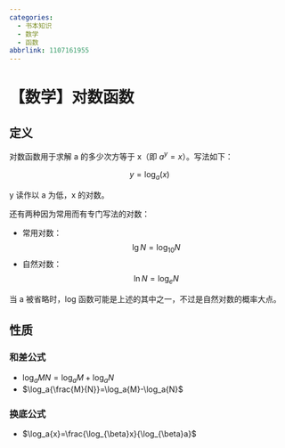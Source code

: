 ```yaml
---
categories:
  - 书本知识
  - 数学
  - 函数
abbrlink: 1107161955
---
```


# 【数学】对数函数

## 定义

对数函数用于求解 a 的多少次方等于 x（即 $a^y=x$）。写法如下：

$$
y=\log_a(x)
$$

y 读作以 a 为低，x 的对数。

还有两种因为常用而有专门写法的对数：

- 常用对数：$$\lg N=\log_{10}N$$
- 自然对数：$$\ln N=\log_{e}N$$

当 a 被省略时，log 函数可能是上述的其中之一，不过是自然对数的概率大点。

## 性质

### 和差公式

- $\log_a{MN}=\log_a{M}+\log_a{N}$
- $\log_a{\frac{M}{N}}=\log_a{M}-\log_a{N}$

### 换底公式

- $\log_a{x}=\frac{\log_{\beta}x}{\log_{\beta}a}$
